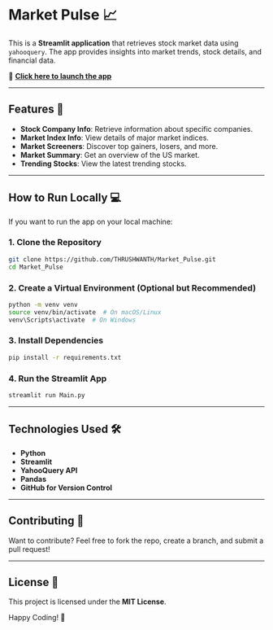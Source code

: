 # Market Pulse 📈

This is a **Streamlit application** that retrieves stock market data using `yahooquery`. The app provides insights into market trends, stock details, and financial data.

🔗 **[Click here to launch the app](https://marketpulse-7emsshzkkhuucqhalre7wx.streamlit.app/)**

---

## Features 🚀
- **Stock Company Info**: Retrieve information about specific companies.
- **Market Index Info**: View details of major market indices.
- **Market Screeners**: Discover top gainers, losers, and more.
- **Market Summary**: Get an overview of the US market.
- **Trending Stocks**: View the latest trending stocks.

---

## How to Run Locally 💻
If you want to run the app on your local machine:

### **1. Clone the Repository**
```bash
git clone https://github.com/THRUSHWANTH/Market_Pulse.git
cd Market_Pulse
```

### **2. Create a Virtual Environment (Optional but Recommended)**
```bash
python -m venv venv
source venv/bin/activate  # On macOS/Linux
venv\Scripts\activate  # On Windows
```

### **3. Install Dependencies**
```bash
pip install -r requirements.txt
```

### **4. Run the Streamlit App**
```bash
streamlit run Main.py
```

---

## Technologies Used 🛠️
- **Python**
- **Streamlit**
- **YahooQuery API**
- **Pandas**
- **GitHub for Version Control**

---

## Contributing 🤝
Want to contribute? Feel free to fork the repo, create a branch, and submit a pull request!

---

## License 📜
This project is licensed under the **MIT License**.

Happy Coding! 🎉
